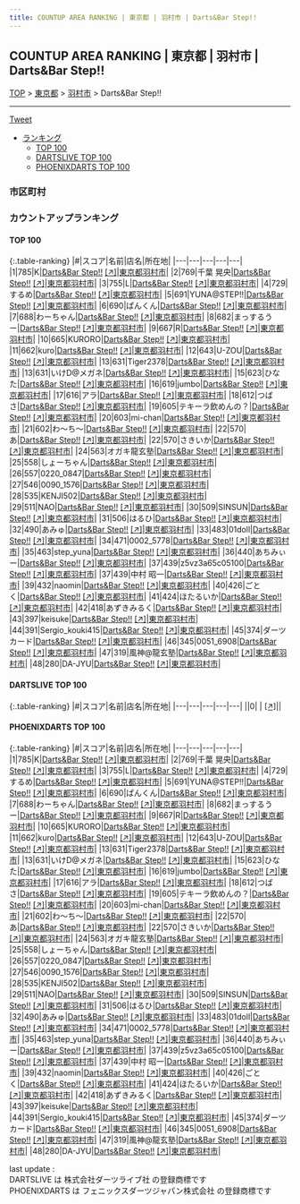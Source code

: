 ```yaml
---
title: COUNTUP AREA RANKING | 東京都 | 羽村市 | Darts&Bar Step!!
---
```

## COUNTUP AREA RANKING | 東京都 | 羽村市 | Darts&Bar Step!!

[TOP](/darts/rank/) > [東京都](/darts/rank/東京都/) > [羽村市](/darts/rank/東京都/羽村市/) > Darts&Bar Step!!

___

<a href="https://twitter.com/share?ref_src=twsrc%5Etfw" data-text="COUNTUP AREA RANKING | 東京都羽村市Darts&Bar Step!!" class="twitter-share-button" data-hashtags="DARTSLIVE,PHOENIXDARTS,darts,ダーツ" data-show-count="false">Tweet</a>

* [ランキング](#カウントアップランキング)
    * [TOP 100](#top-100)
    * [DARTSLIVE TOP 100](#dartslive-top-100)
    * [PHOENIXDARTS TOP 100](#phoenixdarts-top-100)

### 市区町村

<ul>

</ul>

### カウントアップランキング

#### TOP 100



{:.table-ranking}
|#|スコア|名前|店名|所在地|
|---|---|---|---|---|
|1|785|<span class="rank-name-pd">K</span>|<a href="/darts/rank/shops/85737.html">Darts&Bar Step!!</a> <a href="https://vs.phoenixdarts.com/jp/shop/shopDetailInfo/s_85737?s_seq=85737">[↗]</a>|<a href="/darts/rank/東京都/羽村市">東京都羽村市</a>|
|2|769|<span class="rank-name-pd">千葉 晃央</span>|<a href="/darts/rank/shops/85737.html">Darts&Bar Step!!</a> <a href="https://vs.phoenixdarts.com/jp/shop/shopDetailInfo/s_85737?s_seq=85737">[↗]</a>|<a href="/darts/rank/東京都/羽村市">東京都羽村市</a>|
|3|755|<span class="rank-name-pd">L</span>|<a href="/darts/rank/shops/85737.html">Darts&Bar Step!!</a> <a href="https://vs.phoenixdarts.com/jp/shop/shopDetailInfo/s_85737?s_seq=85737">[↗]</a>|<a href="/darts/rank/東京都/羽村市">東京都羽村市</a>|
|4|729|<span class="rank-name-pd">するめ</span>|<a href="/darts/rank/shops/85737.html">Darts&Bar Step!!</a> <a href="https://vs.phoenixdarts.com/jp/shop/shopDetailInfo/s_85737?s_seq=85737">[↗]</a>|<a href="/darts/rank/東京都/羽村市">東京都羽村市</a>|
|5|691|<span class="rank-name-pd">YUNA@STEP!!</span>|<a href="/darts/rank/shops/85737.html">Darts&Bar Step!!</a> <a href="https://vs.phoenixdarts.com/jp/shop/shopDetailInfo/s_85737?s_seq=85737">[↗]</a>|<a href="/darts/rank/東京都/羽村市">東京都羽村市</a>|
|6|690|<span class="rank-name-pd">ぱんくん</span>|<a href="/darts/rank/shops/85737.html">Darts&Bar Step!!</a> <a href="https://vs.phoenixdarts.com/jp/shop/shopDetailInfo/s_85737?s_seq=85737">[↗]</a>|<a href="/darts/rank/東京都/羽村市">東京都羽村市</a>|
|7|688|<span class="rank-name-pd">わーちゃん</span>|<a href="/darts/rank/shops/85737.html">Darts&Bar Step!!</a> <a href="https://vs.phoenixdarts.com/jp/shop/shopDetailInfo/s_85737?s_seq=85737">[↗]</a>|<a href="/darts/rank/東京都/羽村市">東京都羽村市</a>|
|8|682|<span class="rank-name-pd">まっするうー</span>|<a href="/darts/rank/shops/85737.html">Darts&Bar Step!!</a> <a href="https://vs.phoenixdarts.com/jp/shop/shopDetailInfo/s_85737?s_seq=85737">[↗]</a>|<a href="/darts/rank/東京都/羽村市">東京都羽村市</a>|
|9|667|<span class="rank-name-pd">R</span>|<a href="/darts/rank/shops/85737.html">Darts&Bar Step!!</a> <a href="https://vs.phoenixdarts.com/jp/shop/shopDetailInfo/s_85737?s_seq=85737">[↗]</a>|<a href="/darts/rank/東京都/羽村市">東京都羽村市</a>|
|10|665|<span class="rank-name-pd">KURORO</span>|<a href="/darts/rank/shops/85737.html">Darts&Bar Step!!</a> <a href="https://vs.phoenixdarts.com/jp/shop/shopDetailInfo/s_85737?s_seq=85737">[↗]</a>|<a href="/darts/rank/東京都/羽村市">東京都羽村市</a>|
|11|662|<span class="rank-name-pd">kuro</span>|<a href="/darts/rank/shops/85737.html">Darts&Bar Step!!</a> <a href="https://vs.phoenixdarts.com/jp/shop/shopDetailInfo/s_85737?s_seq=85737">[↗]</a>|<a href="/darts/rank/東京都/羽村市">東京都羽村市</a>|
|12|643|<span class="rank-name-pd">U-ZOU</span>|<a href="/darts/rank/shops/85737.html">Darts&Bar Step!!</a> <a href="https://vs.phoenixdarts.com/jp/shop/shopDetailInfo/s_85737?s_seq=85737">[↗]</a>|<a href="/darts/rank/東京都/羽村市">東京都羽村市</a>|
|13|631|<span class="rank-name-pd">Tiger2378</span>|<a href="/darts/rank/shops/85737.html">Darts&Bar Step!!</a> <a href="https://vs.phoenixdarts.com/jp/shop/shopDetailInfo/s_85737?s_seq=85737">[↗]</a>|<a href="/darts/rank/東京都/羽村市">東京都羽村市</a>|
|13|631|<span class="rank-name-pd">いけD@メガネ</span>|<a href="/darts/rank/shops/85737.html">Darts&Bar Step!!</a> <a href="https://vs.phoenixdarts.com/jp/shop/shopDetailInfo/s_85737?s_seq=85737">[↗]</a>|<a href="/darts/rank/東京都/羽村市">東京都羽村市</a>|
|15|623|<span class="rank-name-pd">ひなた</span>|<a href="/darts/rank/shops/85737.html">Darts&Bar Step!!</a> <a href="https://vs.phoenixdarts.com/jp/shop/shopDetailInfo/s_85737?s_seq=85737">[↗]</a>|<a href="/darts/rank/東京都/羽村市">東京都羽村市</a>|
|16|619|<span class="rank-name-pd">jumbo</span>|<a href="/darts/rank/shops/85737.html">Darts&Bar Step!!</a> <a href="https://vs.phoenixdarts.com/jp/shop/shopDetailInfo/s_85737?s_seq=85737">[↗]</a>|<a href="/darts/rank/東京都/羽村市">東京都羽村市</a>|
|17|616|<span class="rank-name-pd">アラ</span>|<a href="/darts/rank/shops/85737.html">Darts&Bar Step!!</a> <a href="https://vs.phoenixdarts.com/jp/shop/shopDetailInfo/s_85737?s_seq=85737">[↗]</a>|<a href="/darts/rank/東京都/羽村市">東京都羽村市</a>|
|18|612|<span class="rank-name-pd">つばさ</span>|<a href="/darts/rank/shops/85737.html">Darts&Bar Step!!</a> <a href="https://vs.phoenixdarts.com/jp/shop/shopDetailInfo/s_85737?s_seq=85737">[↗]</a>|<a href="/darts/rank/東京都/羽村市">東京都羽村市</a>|
|19|605|<span class="rank-name-pd">テキーラ飲めんの？</span>|<a href="/darts/rank/shops/85737.html">Darts&Bar Step!!</a> <a href="https://vs.phoenixdarts.com/jp/shop/shopDetailInfo/s_85737?s_seq=85737">[↗]</a>|<a href="/darts/rank/東京都/羽村市">東京都羽村市</a>|
|20|603|<span class="rank-name-pd">mi-chan</span>|<a href="/darts/rank/shops/85737.html">Darts&Bar Step!!</a> <a href="https://vs.phoenixdarts.com/jp/shop/shopDetailInfo/s_85737?s_seq=85737">[↗]</a>|<a href="/darts/rank/東京都/羽村市">東京都羽村市</a>|
|21|602|<span class="rank-name-pd">わ～ち～</span>|<a href="/darts/rank/shops/85737.html">Darts&Bar Step!!</a> <a href="https://vs.phoenixdarts.com/jp/shop/shopDetailInfo/s_85737?s_seq=85737">[↗]</a>|<a href="/darts/rank/東京都/羽村市">東京都羽村市</a>|
|22|570|<span class="rank-name-pd">あ</span>|<a href="/darts/rank/shops/85737.html">Darts&Bar Step!!</a> <a href="https://vs.phoenixdarts.com/jp/shop/shopDetailInfo/s_85737?s_seq=85737">[↗]</a>|<a href="/darts/rank/東京都/羽村市">東京都羽村市</a>|
|22|570|<span class="rank-name-pd">さきいか</span>|<a href="/darts/rank/shops/85737.html">Darts&Bar Step!!</a> <a href="https://vs.phoenixdarts.com/jp/shop/shopDetailInfo/s_85737?s_seq=85737">[↗]</a>|<a href="/darts/rank/東京都/羽村市">東京都羽村市</a>|
|24|563|<span class="rank-name-pd">オガキ龍玄塾</span>|<a href="/darts/rank/shops/85737.html">Darts&Bar Step!!</a> <a href="https://vs.phoenixdarts.com/jp/shop/shopDetailInfo/s_85737?s_seq=85737">[↗]</a>|<a href="/darts/rank/東京都/羽村市">東京都羽村市</a>|
|25|558|<span class="rank-name-pd">しょーちゃん</span>|<a href="/darts/rank/shops/85737.html">Darts&Bar Step!!</a> <a href="https://vs.phoenixdarts.com/jp/shop/shopDetailInfo/s_85737?s_seq=85737">[↗]</a>|<a href="/darts/rank/東京都/羽村市">東京都羽村市</a>|
|26|557|<span class="rank-name-pd">0220_0847</span>|<a href="/darts/rank/shops/85737.html">Darts&Bar Step!!</a> <a href="https://vs.phoenixdarts.com/jp/shop/shopDetailInfo/s_85737?s_seq=85737">[↗]</a>|<a href="/darts/rank/東京都/羽村市">東京都羽村市</a>|
|27|546|<span class="rank-name-pd">0090_1576</span>|<a href="/darts/rank/shops/85737.html">Darts&Bar Step!!</a> <a href="https://vs.phoenixdarts.com/jp/shop/shopDetailInfo/s_85737?s_seq=85737">[↗]</a>|<a href="/darts/rank/東京都/羽村市">東京都羽村市</a>|
|28|535|<span class="rank-name-pd">KENJI502</span>|<a href="/darts/rank/shops/85737.html">Darts&Bar Step!!</a> <a href="https://vs.phoenixdarts.com/jp/shop/shopDetailInfo/s_85737?s_seq=85737">[↗]</a>|<a href="/darts/rank/東京都/羽村市">東京都羽村市</a>|
|29|511|<span class="rank-name-pd">NAO</span>|<a href="/darts/rank/shops/85737.html">Darts&Bar Step!!</a> <a href="https://vs.phoenixdarts.com/jp/shop/shopDetailInfo/s_85737?s_seq=85737">[↗]</a>|<a href="/darts/rank/東京都/羽村市">東京都羽村市</a>|
|30|509|<span class="rank-name-pd">SINSUN</span>|<a href="/darts/rank/shops/85737.html">Darts&Bar Step!!</a> <a href="https://vs.phoenixdarts.com/jp/shop/shopDetailInfo/s_85737?s_seq=85737">[↗]</a>|<a href="/darts/rank/東京都/羽村市">東京都羽村市</a>|
|31|506|<span class="rank-name-pd">はるひ</span>|<a href="/darts/rank/shops/85737.html">Darts&Bar Step!!</a> <a href="https://vs.phoenixdarts.com/jp/shop/shopDetailInfo/s_85737?s_seq=85737">[↗]</a>|<a href="/darts/rank/東京都/羽村市">東京都羽村市</a>|
|32|490|<span class="rank-name-pd">あみゅ</span>|<a href="/darts/rank/shops/85737.html">Darts&Bar Step!!</a> <a href="https://vs.phoenixdarts.com/jp/shop/shopDetailInfo/s_85737?s_seq=85737">[↗]</a>|<a href="/darts/rank/東京都/羽村市">東京都羽村市</a>|
|33|483|<span class="rank-name-pd">01doll</span>|<a href="/darts/rank/shops/85737.html">Darts&Bar Step!!</a> <a href="https://vs.phoenixdarts.com/jp/shop/shopDetailInfo/s_85737?s_seq=85737">[↗]</a>|<a href="/darts/rank/東京都/羽村市">東京都羽村市</a>|
|34|471|<span class="rank-name-pd">0002_5778</span>|<a href="/darts/rank/shops/85737.html">Darts&Bar Step!!</a> <a href="https://vs.phoenixdarts.com/jp/shop/shopDetailInfo/s_85737?s_seq=85737">[↗]</a>|<a href="/darts/rank/東京都/羽村市">東京都羽村市</a>|
|35|463|<span class="rank-name-pd">step_yuna</span>|<a href="/darts/rank/shops/85737.html">Darts&Bar Step!!</a> <a href="https://vs.phoenixdarts.com/jp/shop/shopDetailInfo/s_85737?s_seq=85737">[↗]</a>|<a href="/darts/rank/東京都/羽村市">東京都羽村市</a>|
|36|440|<span class="rank-name-pd">あちみぃー</span>|<a href="/darts/rank/shops/85737.html">Darts&Bar Step!!</a> <a href="https://vs.phoenixdarts.com/jp/shop/shopDetailInfo/s_85737?s_seq=85737">[↗]</a>|<a href="/darts/rank/東京都/羽村市">東京都羽村市</a>|
|37|439|<span class="rank-name-pd">z5vz3a65c05100</span>|<a href="/darts/rank/shops/85737.html">Darts&Bar Step!!</a> <a href="https://vs.phoenixdarts.com/jp/shop/shopDetailInfo/s_85737?s_seq=85737">[↗]</a>|<a href="/darts/rank/東京都/羽村市">東京都羽村市</a>|
|37|439|<span class="rank-name-pd"><span class="pro-icon-pd"></span>中村 昭一</span>|<a href="/darts/rank/shops/85737.html">Darts&Bar Step!!</a> <a href="https://vs.phoenixdarts.com/jp/shop/shopDetailInfo/s_85737?s_seq=85737">[↗]</a>|<a href="/darts/rank/東京都/羽村市">東京都羽村市</a>|
|39|432|<span class="rank-name-pd">naomin</span>|<a href="/darts/rank/shops/85737.html">Darts&Bar Step!!</a> <a href="https://vs.phoenixdarts.com/jp/shop/shopDetailInfo/s_85737?s_seq=85737">[↗]</a>|<a href="/darts/rank/東京都/羽村市">東京都羽村市</a>|
|40|426|<span class="rank-name-pd">ごとく</span>|<a href="/darts/rank/shops/85737.html">Darts&Bar Step!!</a> <a href="https://vs.phoenixdarts.com/jp/shop/shopDetailInfo/s_85737?s_seq=85737">[↗]</a>|<a href="/darts/rank/東京都/羽村市">東京都羽村市</a>|
|41|424|<span class="rank-name-pd">ほたるいか</span>|<a href="/darts/rank/shops/85737.html">Darts&Bar Step!!</a> <a href="https://vs.phoenixdarts.com/jp/shop/shopDetailInfo/s_85737?s_seq=85737">[↗]</a>|<a href="/darts/rank/東京都/羽村市">東京都羽村市</a>|
|42|418|<span class="rank-name-pd">あずきみるく</span>|<a href="/darts/rank/shops/85737.html">Darts&Bar Step!!</a> <a href="https://vs.phoenixdarts.com/jp/shop/shopDetailInfo/s_85737?s_seq=85737">[↗]</a>|<a href="/darts/rank/東京都/羽村市">東京都羽村市</a>|
|43|397|<span class="rank-name-pd">keisuke</span>|<a href="/darts/rank/shops/85737.html">Darts&Bar Step!!</a> <a href="https://vs.phoenixdarts.com/jp/shop/shopDetailInfo/s_85737?s_seq=85737">[↗]</a>|<a href="/darts/rank/東京都/羽村市">東京都羽村市</a>|
|44|391|<span class="rank-name-pd">Sergio_kouki415</span>|<a href="/darts/rank/shops/85737.html">Darts&Bar Step!!</a> <a href="https://vs.phoenixdarts.com/jp/shop/shopDetailInfo/s_85737?s_seq=85737">[↗]</a>|<a href="/darts/rank/東京都/羽村市">東京都羽村市</a>|
|45|374|<span class="rank-name-pd">ダーツカード</span>|<a href="/darts/rank/shops/85737.html">Darts&Bar Step!!</a> <a href="https://vs.phoenixdarts.com/jp/shop/shopDetailInfo/s_85737?s_seq=85737">[↗]</a>|<a href="/darts/rank/東京都/羽村市">東京都羽村市</a>|
|46|345|<span class="rank-name-pd">0051_6908</span>|<a href="/darts/rank/shops/85737.html">Darts&Bar Step!!</a> <a href="https://vs.phoenixdarts.com/jp/shop/shopDetailInfo/s_85737?s_seq=85737">[↗]</a>|<a href="/darts/rank/東京都/羽村市">東京都羽村市</a>|
|47|319|<span class="rank-name-pd">風神@龍玄塾</span>|<a href="/darts/rank/shops/85737.html">Darts&Bar Step!!</a> <a href="https://vs.phoenixdarts.com/jp/shop/shopDetailInfo/s_85737?s_seq=85737">[↗]</a>|<a href="/darts/rank/東京都/羽村市">東京都羽村市</a>|
|48|280|<span class="rank-name-pd">DA-JYU</span>|<a href="/darts/rank/shops/85737.html">Darts&Bar Step!!</a> <a href="https://vs.phoenixdarts.com/jp/shop/shopDetailInfo/s_85737?s_seq=85737">[↗]</a>|<a href="/darts/rank/東京都/羽村市">東京都羽村市</a>|


#### DARTSLIVE TOP 100



{:.table-ranking}
|#|スコア|名前|店名|所在地|
|---|---|---|---|---|
||0|<span class="rank-name-dl"> </span>|<a href="/darts/rank/shops/.html"></a> <a href="">[↗]</a>|<a href="/darts/rank//"></a>|


#### PHOENIXDARTS TOP 100



{:.table-ranking}
|#|スコア|名前|店名|所在地|
|---|---|---|---|---|
|1|785|<span class="rank-name-pd">K</span>|<a href="/darts/rank/shops/85737.html">Darts&Bar Step!!</a> <a href="https://vs.phoenixdarts.com/jp/shop/shopDetailInfo/s_85737?s_seq=85737">[↗]</a>|<a href="/darts/rank/東京都/羽村市">東京都羽村市</a>|
|2|769|<span class="rank-name-pd">千葉 晃央</span>|<a href="/darts/rank/shops/85737.html">Darts&Bar Step!!</a> <a href="https://vs.phoenixdarts.com/jp/shop/shopDetailInfo/s_85737?s_seq=85737">[↗]</a>|<a href="/darts/rank/東京都/羽村市">東京都羽村市</a>|
|3|755|<span class="rank-name-pd">L</span>|<a href="/darts/rank/shops/85737.html">Darts&Bar Step!!</a> <a href="https://vs.phoenixdarts.com/jp/shop/shopDetailInfo/s_85737?s_seq=85737">[↗]</a>|<a href="/darts/rank/東京都/羽村市">東京都羽村市</a>|
|4|729|<span class="rank-name-pd">するめ</span>|<a href="/darts/rank/shops/85737.html">Darts&Bar Step!!</a> <a href="https://vs.phoenixdarts.com/jp/shop/shopDetailInfo/s_85737?s_seq=85737">[↗]</a>|<a href="/darts/rank/東京都/羽村市">東京都羽村市</a>|
|5|691|<span class="rank-name-pd">YUNA@STEP!!</span>|<a href="/darts/rank/shops/85737.html">Darts&Bar Step!!</a> <a href="https://vs.phoenixdarts.com/jp/shop/shopDetailInfo/s_85737?s_seq=85737">[↗]</a>|<a href="/darts/rank/東京都/羽村市">東京都羽村市</a>|
|6|690|<span class="rank-name-pd">ぱんくん</span>|<a href="/darts/rank/shops/85737.html">Darts&Bar Step!!</a> <a href="https://vs.phoenixdarts.com/jp/shop/shopDetailInfo/s_85737?s_seq=85737">[↗]</a>|<a href="/darts/rank/東京都/羽村市">東京都羽村市</a>|
|7|688|<span class="rank-name-pd">わーちゃん</span>|<a href="/darts/rank/shops/85737.html">Darts&Bar Step!!</a> <a href="https://vs.phoenixdarts.com/jp/shop/shopDetailInfo/s_85737?s_seq=85737">[↗]</a>|<a href="/darts/rank/東京都/羽村市">東京都羽村市</a>|
|8|682|<span class="rank-name-pd">まっするうー</span>|<a href="/darts/rank/shops/85737.html">Darts&Bar Step!!</a> <a href="https://vs.phoenixdarts.com/jp/shop/shopDetailInfo/s_85737?s_seq=85737">[↗]</a>|<a href="/darts/rank/東京都/羽村市">東京都羽村市</a>|
|9|667|<span class="rank-name-pd">R</span>|<a href="/darts/rank/shops/85737.html">Darts&Bar Step!!</a> <a href="https://vs.phoenixdarts.com/jp/shop/shopDetailInfo/s_85737?s_seq=85737">[↗]</a>|<a href="/darts/rank/東京都/羽村市">東京都羽村市</a>|
|10|665|<span class="rank-name-pd">KURORO</span>|<a href="/darts/rank/shops/85737.html">Darts&Bar Step!!</a> <a href="https://vs.phoenixdarts.com/jp/shop/shopDetailInfo/s_85737?s_seq=85737">[↗]</a>|<a href="/darts/rank/東京都/羽村市">東京都羽村市</a>|
|11|662|<span class="rank-name-pd">kuro</span>|<a href="/darts/rank/shops/85737.html">Darts&Bar Step!!</a> <a href="https://vs.phoenixdarts.com/jp/shop/shopDetailInfo/s_85737?s_seq=85737">[↗]</a>|<a href="/darts/rank/東京都/羽村市">東京都羽村市</a>|
|12|643|<span class="rank-name-pd">U-ZOU</span>|<a href="/darts/rank/shops/85737.html">Darts&Bar Step!!</a> <a href="https://vs.phoenixdarts.com/jp/shop/shopDetailInfo/s_85737?s_seq=85737">[↗]</a>|<a href="/darts/rank/東京都/羽村市">東京都羽村市</a>|
|13|631|<span class="rank-name-pd">Tiger2378</span>|<a href="/darts/rank/shops/85737.html">Darts&Bar Step!!</a> <a href="https://vs.phoenixdarts.com/jp/shop/shopDetailInfo/s_85737?s_seq=85737">[↗]</a>|<a href="/darts/rank/東京都/羽村市">東京都羽村市</a>|
|13|631|<span class="rank-name-pd">いけD@メガネ</span>|<a href="/darts/rank/shops/85737.html">Darts&Bar Step!!</a> <a href="https://vs.phoenixdarts.com/jp/shop/shopDetailInfo/s_85737?s_seq=85737">[↗]</a>|<a href="/darts/rank/東京都/羽村市">東京都羽村市</a>|
|15|623|<span class="rank-name-pd">ひなた</span>|<a href="/darts/rank/shops/85737.html">Darts&Bar Step!!</a> <a href="https://vs.phoenixdarts.com/jp/shop/shopDetailInfo/s_85737?s_seq=85737">[↗]</a>|<a href="/darts/rank/東京都/羽村市">東京都羽村市</a>|
|16|619|<span class="rank-name-pd">jumbo</span>|<a href="/darts/rank/shops/85737.html">Darts&Bar Step!!</a> <a href="https://vs.phoenixdarts.com/jp/shop/shopDetailInfo/s_85737?s_seq=85737">[↗]</a>|<a href="/darts/rank/東京都/羽村市">東京都羽村市</a>|
|17|616|<span class="rank-name-pd">アラ</span>|<a href="/darts/rank/shops/85737.html">Darts&Bar Step!!</a> <a href="https://vs.phoenixdarts.com/jp/shop/shopDetailInfo/s_85737?s_seq=85737">[↗]</a>|<a href="/darts/rank/東京都/羽村市">東京都羽村市</a>|
|18|612|<span class="rank-name-pd">つばさ</span>|<a href="/darts/rank/shops/85737.html">Darts&Bar Step!!</a> <a href="https://vs.phoenixdarts.com/jp/shop/shopDetailInfo/s_85737?s_seq=85737">[↗]</a>|<a href="/darts/rank/東京都/羽村市">東京都羽村市</a>|
|19|605|<span class="rank-name-pd">テキーラ飲めんの？</span>|<a href="/darts/rank/shops/85737.html">Darts&Bar Step!!</a> <a href="https://vs.phoenixdarts.com/jp/shop/shopDetailInfo/s_85737?s_seq=85737">[↗]</a>|<a href="/darts/rank/東京都/羽村市">東京都羽村市</a>|
|20|603|<span class="rank-name-pd">mi-chan</span>|<a href="/darts/rank/shops/85737.html">Darts&Bar Step!!</a> <a href="https://vs.phoenixdarts.com/jp/shop/shopDetailInfo/s_85737?s_seq=85737">[↗]</a>|<a href="/darts/rank/東京都/羽村市">東京都羽村市</a>|
|21|602|<span class="rank-name-pd">わ～ち～</span>|<a href="/darts/rank/shops/85737.html">Darts&Bar Step!!</a> <a href="https://vs.phoenixdarts.com/jp/shop/shopDetailInfo/s_85737?s_seq=85737">[↗]</a>|<a href="/darts/rank/東京都/羽村市">東京都羽村市</a>|
|22|570|<span class="rank-name-pd">あ</span>|<a href="/darts/rank/shops/85737.html">Darts&Bar Step!!</a> <a href="https://vs.phoenixdarts.com/jp/shop/shopDetailInfo/s_85737?s_seq=85737">[↗]</a>|<a href="/darts/rank/東京都/羽村市">東京都羽村市</a>|
|22|570|<span class="rank-name-pd">さきいか</span>|<a href="/darts/rank/shops/85737.html">Darts&Bar Step!!</a> <a href="https://vs.phoenixdarts.com/jp/shop/shopDetailInfo/s_85737?s_seq=85737">[↗]</a>|<a href="/darts/rank/東京都/羽村市">東京都羽村市</a>|
|24|563|<span class="rank-name-pd">オガキ龍玄塾</span>|<a href="/darts/rank/shops/85737.html">Darts&Bar Step!!</a> <a href="https://vs.phoenixdarts.com/jp/shop/shopDetailInfo/s_85737?s_seq=85737">[↗]</a>|<a href="/darts/rank/東京都/羽村市">東京都羽村市</a>|
|25|558|<span class="rank-name-pd">しょーちゃん</span>|<a href="/darts/rank/shops/85737.html">Darts&Bar Step!!</a> <a href="https://vs.phoenixdarts.com/jp/shop/shopDetailInfo/s_85737?s_seq=85737">[↗]</a>|<a href="/darts/rank/東京都/羽村市">東京都羽村市</a>|
|26|557|<span class="rank-name-pd">0220_0847</span>|<a href="/darts/rank/shops/85737.html">Darts&Bar Step!!</a> <a href="https://vs.phoenixdarts.com/jp/shop/shopDetailInfo/s_85737?s_seq=85737">[↗]</a>|<a href="/darts/rank/東京都/羽村市">東京都羽村市</a>|
|27|546|<span class="rank-name-pd">0090_1576</span>|<a href="/darts/rank/shops/85737.html">Darts&Bar Step!!</a> <a href="https://vs.phoenixdarts.com/jp/shop/shopDetailInfo/s_85737?s_seq=85737">[↗]</a>|<a href="/darts/rank/東京都/羽村市">東京都羽村市</a>|
|28|535|<span class="rank-name-pd">KENJI502</span>|<a href="/darts/rank/shops/85737.html">Darts&Bar Step!!</a> <a href="https://vs.phoenixdarts.com/jp/shop/shopDetailInfo/s_85737?s_seq=85737">[↗]</a>|<a href="/darts/rank/東京都/羽村市">東京都羽村市</a>|
|29|511|<span class="rank-name-pd">NAO</span>|<a href="/darts/rank/shops/85737.html">Darts&Bar Step!!</a> <a href="https://vs.phoenixdarts.com/jp/shop/shopDetailInfo/s_85737?s_seq=85737">[↗]</a>|<a href="/darts/rank/東京都/羽村市">東京都羽村市</a>|
|30|509|<span class="rank-name-pd">SINSUN</span>|<a href="/darts/rank/shops/85737.html">Darts&Bar Step!!</a> <a href="https://vs.phoenixdarts.com/jp/shop/shopDetailInfo/s_85737?s_seq=85737">[↗]</a>|<a href="/darts/rank/東京都/羽村市">東京都羽村市</a>|
|31|506|<span class="rank-name-pd">はるひ</span>|<a href="/darts/rank/shops/85737.html">Darts&Bar Step!!</a> <a href="https://vs.phoenixdarts.com/jp/shop/shopDetailInfo/s_85737?s_seq=85737">[↗]</a>|<a href="/darts/rank/東京都/羽村市">東京都羽村市</a>|
|32|490|<span class="rank-name-pd">あみゅ</span>|<a href="/darts/rank/shops/85737.html">Darts&Bar Step!!</a> <a href="https://vs.phoenixdarts.com/jp/shop/shopDetailInfo/s_85737?s_seq=85737">[↗]</a>|<a href="/darts/rank/東京都/羽村市">東京都羽村市</a>|
|33|483|<span class="rank-name-pd">01doll</span>|<a href="/darts/rank/shops/85737.html">Darts&Bar Step!!</a> <a href="https://vs.phoenixdarts.com/jp/shop/shopDetailInfo/s_85737?s_seq=85737">[↗]</a>|<a href="/darts/rank/東京都/羽村市">東京都羽村市</a>|
|34|471|<span class="rank-name-pd">0002_5778</span>|<a href="/darts/rank/shops/85737.html">Darts&Bar Step!!</a> <a href="https://vs.phoenixdarts.com/jp/shop/shopDetailInfo/s_85737?s_seq=85737">[↗]</a>|<a href="/darts/rank/東京都/羽村市">東京都羽村市</a>|
|35|463|<span class="rank-name-pd">step_yuna</span>|<a href="/darts/rank/shops/85737.html">Darts&Bar Step!!</a> <a href="https://vs.phoenixdarts.com/jp/shop/shopDetailInfo/s_85737?s_seq=85737">[↗]</a>|<a href="/darts/rank/東京都/羽村市">東京都羽村市</a>|
|36|440|<span class="rank-name-pd">あちみぃー</span>|<a href="/darts/rank/shops/85737.html">Darts&Bar Step!!</a> <a href="https://vs.phoenixdarts.com/jp/shop/shopDetailInfo/s_85737?s_seq=85737">[↗]</a>|<a href="/darts/rank/東京都/羽村市">東京都羽村市</a>|
|37|439|<span class="rank-name-pd">z5vz3a65c05100</span>|<a href="/darts/rank/shops/85737.html">Darts&Bar Step!!</a> <a href="https://vs.phoenixdarts.com/jp/shop/shopDetailInfo/s_85737?s_seq=85737">[↗]</a>|<a href="/darts/rank/東京都/羽村市">東京都羽村市</a>|
|37|439|<span class="rank-name-pd"><span class="pro-icon-pd"></span>中村 昭一</span>|<a href="/darts/rank/shops/85737.html">Darts&Bar Step!!</a> <a href="https://vs.phoenixdarts.com/jp/shop/shopDetailInfo/s_85737?s_seq=85737">[↗]</a>|<a href="/darts/rank/東京都/羽村市">東京都羽村市</a>|
|39|432|<span class="rank-name-pd">naomin</span>|<a href="/darts/rank/shops/85737.html">Darts&Bar Step!!</a> <a href="https://vs.phoenixdarts.com/jp/shop/shopDetailInfo/s_85737?s_seq=85737">[↗]</a>|<a href="/darts/rank/東京都/羽村市">東京都羽村市</a>|
|40|426|<span class="rank-name-pd">ごとく</span>|<a href="/darts/rank/shops/85737.html">Darts&Bar Step!!</a> <a href="https://vs.phoenixdarts.com/jp/shop/shopDetailInfo/s_85737?s_seq=85737">[↗]</a>|<a href="/darts/rank/東京都/羽村市">東京都羽村市</a>|
|41|424|<span class="rank-name-pd">ほたるいか</span>|<a href="/darts/rank/shops/85737.html">Darts&Bar Step!!</a> <a href="https://vs.phoenixdarts.com/jp/shop/shopDetailInfo/s_85737?s_seq=85737">[↗]</a>|<a href="/darts/rank/東京都/羽村市">東京都羽村市</a>|
|42|418|<span class="rank-name-pd">あずきみるく</span>|<a href="/darts/rank/shops/85737.html">Darts&Bar Step!!</a> <a href="https://vs.phoenixdarts.com/jp/shop/shopDetailInfo/s_85737?s_seq=85737">[↗]</a>|<a href="/darts/rank/東京都/羽村市">東京都羽村市</a>|
|43|397|<span class="rank-name-pd">keisuke</span>|<a href="/darts/rank/shops/85737.html">Darts&Bar Step!!</a> <a href="https://vs.phoenixdarts.com/jp/shop/shopDetailInfo/s_85737?s_seq=85737">[↗]</a>|<a href="/darts/rank/東京都/羽村市">東京都羽村市</a>|
|44|391|<span class="rank-name-pd">Sergio_kouki415</span>|<a href="/darts/rank/shops/85737.html">Darts&Bar Step!!</a> <a href="https://vs.phoenixdarts.com/jp/shop/shopDetailInfo/s_85737?s_seq=85737">[↗]</a>|<a href="/darts/rank/東京都/羽村市">東京都羽村市</a>|
|45|374|<span class="rank-name-pd">ダーツカード</span>|<a href="/darts/rank/shops/85737.html">Darts&Bar Step!!</a> <a href="https://vs.phoenixdarts.com/jp/shop/shopDetailInfo/s_85737?s_seq=85737">[↗]</a>|<a href="/darts/rank/東京都/羽村市">東京都羽村市</a>|
|46|345|<span class="rank-name-pd">0051_6908</span>|<a href="/darts/rank/shops/85737.html">Darts&Bar Step!!</a> <a href="https://vs.phoenixdarts.com/jp/shop/shopDetailInfo/s_85737?s_seq=85737">[↗]</a>|<a href="/darts/rank/東京都/羽村市">東京都羽村市</a>|
|47|319|<span class="rank-name-pd">風神@龍玄塾</span>|<a href="/darts/rank/shops/85737.html">Darts&Bar Step!!</a> <a href="https://vs.phoenixdarts.com/jp/shop/shopDetailInfo/s_85737?s_seq=85737">[↗]</a>|<a href="/darts/rank/東京都/羽村市">東京都羽村市</a>|
|48|280|<span class="rank-name-pd">DA-JYU</span>|<a href="/darts/rank/shops/85737.html">Darts&Bar Step!!</a> <a href="https://vs.phoenixdarts.com/jp/shop/shopDetailInfo/s_85737?s_seq=85737">[↗]</a>|<a href="/darts/rank/東京都/羽村市">東京都羽村市</a>|


<div class="footer border-top border-gray-light mt-5 pt-3 text-right text-gray">
    last update : <span style="font-weight: italic" id="foot_last_modified"></span><br />
    DARTSLIVE は 株式会社ダーツライブ社 の登録商標です<br />
    PHOENIXDARTS は フェニックスダーツジャパン株式会社 の登録商標です<br />
</div>

<script src="https://cdnjs.cloudflare.com/ajax/libs/jquery.tablesorter/2.31.3/js/jquery.tablesorter.min.js" integrity="sha512-qzgd5cYSZcosqpzpn7zF2ZId8f/8CHmFKZ8j7mU4OUXTNRd5g+ZHBPsgKEwoqxCtdQvExE5LprwwPAgoicguNg==" crossorigin="anonymous" referrerpolicy="no-referrer"></script>
<link rel="stylesheet" href="https://cdnjs.cloudflare.com/ajax/libs/jquery.tablesorter/2.31.3/css/theme.default.min.css" integrity="sha512-wghhOJkjQX0Lh3NSWvNKeZ0ZpNn+SPVXX1Qyc9OCaogADktxrBiBdKGDoqVUOyhStvMBmJQ8ZdMHiR3wuEq8+w==" crossorigin="anonymous" referrerpolicy="no-referrer" />
<script>
$(function() {
    $(".table-ranking").tablesorter({sortList:[[0, 0]]});
    $("#foot_last_modified").text(formatDate(new Date(document.lastModified), 'yyyy-MM-dd HH:mm:ss'));
});
</script>

<script async src="https://platform.twitter.com/widgets.js" charset="utf-8"></script>